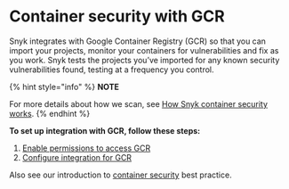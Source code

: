 # Container security with GCR

Snyk integrates with Google Container Registry (GCR) so that you can import your projects, monitor your containers for vulnerabilities and fix as you work. Snyk tests the projects you’ve imported for any known security vulnerabilities found, testing at a frequency you control.

{% hint style="info" %}
**NOTE**

For more details about how we scan, see [How Snyk container security works](https://support.snyk.io/hc/articles/360003915918#UUID-c2a7b7e7-4b4f-070d-3502-195997e84765).
{% endhint %}

**To set up integration with GCR, follow these steps:**

1. [Enable permissions to access GCR](https://support.snyk.io/hc/articles/360004191777#UUID-53c3d159-a436-9605-ec76-6bdc016fd824)
2. [Configure integration for GCR](https://support.snyk.io/hc/articles/360003916118#UUID-9e0df3f8-0780-b593-573b-5185bdca4a6d)

Also see our introduction to [container security](https://snyk.io/container-security/) best practice.
